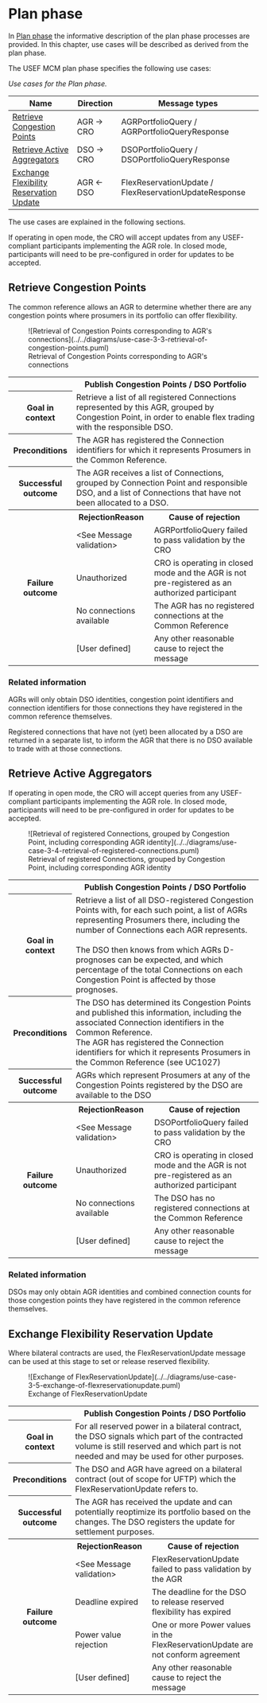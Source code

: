 <!--
SPDX-FileCopyrightText: 2020-2023 Contributors to the Shapeshifter project

SPDX-License-Identifier: Apache-2.0
-->

# Plan phase

In [Plan phase](../../general-description/plan-phase.md) the informative description of the plan phase processes are provided.
In this chapter, use cases will be described as derived from the plan phase.

The USEF MCM plan phase specifies the following use cases:

_Use cases for the Plan phase._

| Name                                                                                | Direction | Message types                                         |
|-------------------------------------------------------------------------------------|-----------|-------------------------------------------------------|
| [Retrieve Congestion Points](#retrieve-congestion-points)                           | AGR → CRO | AGRPortfolioQuery / AGRPortfolioQueryResponse         |
| [Retrieve Active Aggregators](#retrieve-active-aggregators)                         | DSO → CRO | DSOPortfolioQuery / DSOPortfolioQueryResponse         |
| [Exchange Flexibility Reservation Update](#exchange-flexibility-reservation-update) | AGR ← DSO | FlexReservationUpdate / FlexReservationUpdateResponse |

The use cases are explained in the following sections.

If operating in open mode, the CRO will accept updates from any USEF-compliant participants implementing the AGR role.
In closed mode, participants will need to be pre-configured in order for updates to be accepted.

## Retrieve Congestion Points

The common reference allows an AGR to determine whether there are any congestion points where prosumers in its portfolio
can offer flexibility.

<figure markdown>
  ![Retrieval of Congestion Points corresponding to AGR's connections](../../diagrams/use-case-3-3-retrieval-of-congestion-points.puml)
  <figcaption>Retrieval of Congestion Points corresponding to AGR's connections</figcaption>
</figure>

<table>
  <tr>
    <th></th>
    <th colspan="2">Publish Congestion Points / DSO Portfolio</th>
  </tr>
  <tr>
    <th>Goal in context</th>
    <td colspan="2">Retrieve a list of all registered Connections represented by this AGR, grouped by Congestion Point, in order to enable flex trading with the responsible DSO.</td>
  </tr>
  <tr>
    <th>Preconditions</th>
    <td colspan="2">The AGR has registered the Connection identifiers for which it represents Prosumers in the Common Reference.</td>
  </tr>
  <tr>
    <th>Successful outcome</th>
    <td colspan="2">The AGR receives a list of Connections, grouped by Connection Point and responsible DSO, and a list of Connections that have not been allocated to a DSO.</td>
  </tr>
  <tr>
    <th rowspan="6">Failure outcome</th>
    <th>RejectionReason</th>
    <th>Cause of rejection</th>
  </tr>
  <tr>
    <td>&lt;See Message validation&gt;</td>
    <td>AGRPortfolioQuery failed to pass validation by the CRO</td>
  </tr>
  <tr>
    <td>Unauthorized</td>
    <td>CRO is operating in closed mode and the AGR is not pre-registered as an authorized participant</td>
  </tr>
  <tr>
    <td>No connections available</td>
    <td>The AGR has no registered connections at the Common Reference</td>
  </tr>
  <tr>
    <td>[User defined]</td>
    <td>Any other reasonable cause to reject the message</td>
  </tr>
</table>

### Related information

AGRs will only obtain DSO identities, congestion point identifiers and connection identifiers for those connections they have registered in the common reference themselves.

Registered connections that have not (yet) been allocated by a DSO are returned in a separate list, to inform the AGR that there is no DSO available to trade with at those connections.

## Retrieve Active Aggregators

If operating in open mode, the CRO will accept queries from any USEF-compliant participants implementing the AGR role.
In closed mode, participants will need to be pre-configured in order for updates to be accepted.

<figure markdown>
  ![Retrieval of registered Connections, grouped by Congestion Point, including corresponding AGR identity](../../diagrams/use-case-3-4-retrieval-of-registered-connections.puml)
  <figcaption>Retrieval of registered Connections, grouped by Congestion Point, including corresponding AGR identity</figcaption>
</figure>

<table>
  <tr>
    <th></th>
    <th colspan="2">Publish Congestion Points / DSO Portfolio</th>
  </tr>
  <tr>
    <th>Goal in context</th>
    <td colspan="2">Retrieve a list of all DSO-registered Congestion Points with, for each such point, a list of AGRs representing Prosumers there, including the number of Connections each AGR represents.</br></br>The DSO then knows from which AGRs D-prognoses can be expected, and which percentage of the total Connections on each Congestion Point is affected by those prognoses.</td>
  </tr>
  <tr>
    <th>Preconditions</th>
    <td colspan="2">The DSO has determined its Congestion Points and published this information, including the associated Connection identifiers in the Common Reference.</br>The AGR has registered the Connection identifiers for which it represents Prosumers in the Common Reference (see UC1027)</td>
  </tr>
  <tr>
    <th>Successful outcome</th>
    <td colspan="2">AGRs which represent Prosumers at any of the Congestion Points registered by the DSO are available to the DSO</td>
  </tr>
  <tr>
    <th rowspan="6">Failure outcome</th>
    <th>RejectionReason</th>
    <th>Cause of rejection</th>
  </tr>
  <tr>
    <td>&lt;See Message validation&gt;</td>
    <td>DSOPortfolioQuery failed to pass validation by the CRO</td>
  </tr>
  <tr>
    <td>Unauthorized</td>
    <td>CRO is operating in closed mode and the AGR is not pre-registered as an authorized participant</td>
  </tr>
  <tr>
    <td>No connections available</td>
    <td>The DSO has no registered connections at the Common Reference</td>
  </tr>
  <tr>
    <td>[User defined]</td>
    <td>Any other reasonable cause to reject the message</td>
  </tr>
</table>

### Related information

DSOs may only obtain AGR identities and combined connection counts for those congestion points they have registered in the common reference themselves.

## Exchange Flexibility Reservation Update

Where bilateral contracts are used, the FlexReservationUpdate message can be used at this stage to set or release reserved flexibility.

<figure markdown>
  ![Exchange of FlexReservationUpdate](../../diagrams/use-case-3-5-exchange-of-flexreservationupdate.puml)
  <figcaption>Exchange of FlexReservationUpdate</figcaption>
</figure>

<table>
  <tr>
    <th></th>
    <th colspan="2">Publish Congestion Points / DSO Portfolio</th>
  </tr>
  <tr>
    <th>Goal in context</th>
    <td colspan="2">For all reserved power in a bilateral contract, the DSO signals which part of the contracted volume is still reserved and which part is not needed and may be used for other purposes.</td>
  </tr>
  <tr>
    <th>Preconditions</th>
    <td colspan="2">The DSO and AGR have agreed on a bilateral contract (out of scope for UFTP) which the FlexReservationUpdate refers to.</td>
  </tr>
  <tr>
    <th>Successful outcome</th>
    <td colspan="2">The AGR has received the update and can potentially reoptimize its portfolio based on the changes. The DSO registers the update for settlement purposes.</td>
  </tr>
  <tr>
    <th rowspan="6">Failure outcome</th>
    <th>RejectionReason</th>
    <th>Cause of rejection</th>
  </tr>
  <tr>
    <td>&lt;See Message validation&gt;</td>
    <td>FlexReservationUpdate failed to pass validation by the AGR</td>
  </tr>
  <tr>
    <td>Deadline expired</td>
    <td>The deadline for the DSO to release reserved flexibility has expired</td>
  </tr>
  <tr>
    <td>Power value rejection</td>
    <td>One or more Power values in the FlexReservationUpdate are not conform agreement</td>
  </tr>
  <tr>
    <td>[User defined]</td>
    <td>Any other reasonable cause to reject the message</td>
  </tr>
</table>
